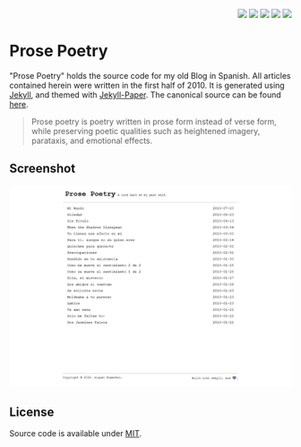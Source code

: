<p align="right">
  <img src="https://img.shields.io/github/languages/code-size/semanticdata/prose-poetry" />
  <img src="https://img.shields.io/github/repo-size/semanticdata/prose-poetry" />
  <img src="https://img.shields.io/github/commit-activity/t/semanticdata/prose-poetry" />
  <img src="https://img.shields.io/github/last-commit/semanticdata/prose-poetry" />
  <img src="https://img.shields.io/website/https/semanticdata.github.io/prose-poetry.svg" />
</p>

# Prose Poetry

"Prose Poetry" holds the source code for my old Blog in Spanish. All articles contained herein were written in the first half of 2010. It is generated using [Jekyll](https://jekyllrb.com/), and themed with [Jekyll-Paper](https://github.com/ghosind/Jekyll-Paper). The canonical source can be found [here](https://elandres.wordpress.com/).

> Prose poetry is poetry written in prose form instead of verse form, while preserving poetic qualities such as heightened imagery, parataxis, and emotional effects.

## Screenshot

![website screenshot](screenshot.png)

## License

Source code is available under [MIT](LICENSE).
